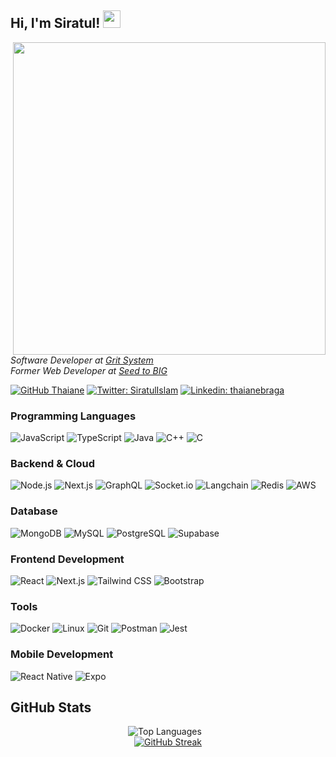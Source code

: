 <h2> Hi, I'm Siratul! <img src="https://media.giphy.com/media/hvRJCLFzcasrR4ia7z/giphy.gif" width="28px" height="28px"> </h2>
<img align='right' src="https://user-images.githubusercontent.com/74038190/212750672-2f3f2b50-c84f-4ed8-a60a-849ae69ff9df.gif" width="500">
<p><em>Software Developer at <a href="https://www.grit.com.bd/">Grit System</a></br>Former Web Developer  at <a href="https://github.com/Siratul804/Siratul804/edit/main/README.md">Seed to BIG</a>
</em></p>


[![GitHub Thaiane](https://img.shields.io/github/followers/Siratul804?label=follow&style=social)](https://github.com/Siratul804)
[![Twitter: SiratulIslam](https://img.shields.io/twitter/follow/Siratul074?style=social)](https://x.com/Siratul074)
[![Linkedin: thaianebraga](https://img.shields.io/badge/-siratulislam-blue?style=flat-square&logo=Linkedin&logoColor=white&link=https://www.linkedin.com/in/siratulislam/)](https://www.linkedin.com/in/siratulislam/)

### Programming Languages

![JavaScript](https://img.shields.io/badge/-JavaScript-000?&logo=JavaScript)
![TypeScript](https://img.shields.io/badge/-TypeScript-000?&logo=TypeScript)
![Java](https://img.shields.io/badge/Java-000?logo=openjdk&logoColor=white)
![C++](https://img.shields.io/badge/-C++-000?&logo=C%2B%2B&logoColor=00599C)
![C](https://img.shields.io/badge/-C-000?&logo=C&logoColor=239120)


### Backend & Cloud

![Node.js](https://img.shields.io/badge/-Node.js-000?&logo=Node.js)
![Next.js](https://img.shields.io/badge/-Next.js-000?&logo=Next.js)
![GraphQL](https://img.shields.io/badge/-GraphQL-000?&logo=GraphQL)
![Socket.io](https://img.shields.io/badge/-Socket-000?&logo=Socket)
![Langchain](https://img.shields.io/badge/-LangChain-000?&logo=LangChain)
![Redis](https://img.shields.io/badge/-Redis-000?&logo=Redis)
![AWS](https://img.shields.io/badge/-AWS-000?&logo=Amazon%20AWS)


### Database

![MongoDB](https://img.shields.io/badge/-MongoDB-000?&logo=MongoDB)
![MySQL](https://img.shields.io/badge/-MySQL-000?&logo=MySQL)
![PostgreSQL](https://img.shields.io/badge/-PostgreSQL-000?&logo=PostgreSQL)
![Supabase](https://img.shields.io/badge/-Supabase-000?&logo=Supabase)


### Frontend Development

![React](https://img.shields.io/badge/-React-000?&logo=React)
![Next.js](https://img.shields.io/badge/-Next.js-000?&logo=Next.js)
![Tailwind CSS](https://img.shields.io/badge/-Tailwind_CSS-000?&logo=Tailwind%20CSS)
![Bootstrap](https://img.shields.io/badge/-Bootstrap-000?&logo=Bootstrap)

###  Tools
![Docker](https://img.shields.io/badge/-Docker-000?&logo=Docker)
![Linux](https://img.shields.io/badge/-Linux-000?&logo=Linux)
![Git](https://img.shields.io/badge/-Git-000?&logo=Git)
![Postman](https://img.shields.io/badge/-Postman-000?&logo=Postman)
![Jest](https://img.shields.io/badge/-Jest-000?&logo=Jest)

### Mobile Development


![React Native](https://img.shields.io/badge/-React_Native-000?&logo=React)
![Expo](https://img.shields.io/badge/-Expo-000020?style=flat-square&logo=expo&logoColor=white)


## GitHub Stats

<div align="center">
  <img src="https://github-readme-stats.vercel.app/api/top-langs/?username=Siratul804&layout=compact&theme=dark" alt="Top Languages" style="margin-right: 10px;">
  
  <br>

  <a href="https://git.io/streak-stats">
    <img src="https://nirzak-streak-stats.vercel.app?user=Siratul804&theme=dark" alt="GitHub Streak">
  </a>
</div>
